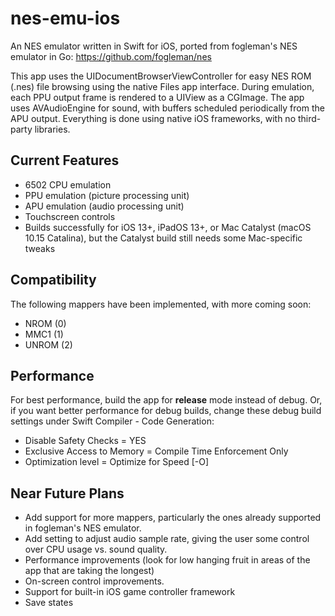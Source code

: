 #  nes-emu-ios

An NES emulator written in Swift for iOS, ported from fogleman's NES emulator in Go: https://github.com/fogleman/nes

This app uses the UIDocumentBrowserViewController for easy NES ROM (.nes) file browsing using the native Files app interface.  During emulation, each PPU output frame is rendered to a UIView as a CGImage.  The app uses AVAudioEngine for sound, with buffers scheduled periodically from the APU output.  Everything is done using native iOS frameworks, with no third-party libraries.


## Current Features
- 6502 CPU emulation
- PPU emulation (picture processing unit)
- APU emulation (audio processing unit)
- Touchscreen controls
- Builds successfully for iOS 13+, iPadOS 13+, or Mac Catalyst (macOS 10.15 Catalina), but the Catalyst build still needs some Mac-specific tweaks


## Compatibility 
The following mappers have been implemented, with more coming soon:

-  NROM (0)
-  MMC1 (1)
-  UNROM (2)


## Performance
For best performance, build the app for **release** mode instead of debug.  Or, if you want better performance for debug builds, change these debug build settings under Swift Compiler - Code Generation:
- Disable Safety Checks = YES
- Exclusive Access to Memory = Compile Time Enforcement Only
- Optimization level = Optimize for Speed [-O]


## Near Future Plans
- Add support for more mappers, particularly the ones already supported in fogleman's NES emulator.
- Add setting to adjust audio sample rate, giving the user some control over CPU usage vs. sound quality.
- Performance improvements (look for low hanging fruit in areas of the app that are taking the longest)
- On-screen control improvements.
- Support for built-in iOS game controller framework
- Save states
